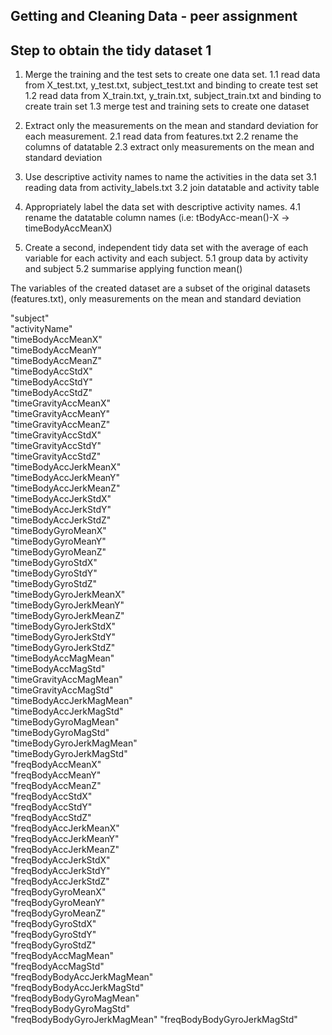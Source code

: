 ## Getting and Cleaning Data - peer assignment

## Step to obtain the tidy dataset 1

1. Merge the training and the test sets to create one data set.
1.1 read data from X_test.txt, y_test.txt, subject_test.txt and binding to create test set
1.2 read data from X_train.txt, y_train.txt, subject_train.txt and binding to create train set
1.3 merge test and training sets to create one dataset 

2. Extract only the measurements on the mean and standard deviation for each measurement. 
2.1 read data from features.txt 
2.2 rename the columns of datatable
2.3 extract only measurements on the mean and standard deviation

3. Use descriptive activity names to name the activities in the data set
3.1 reading data from activity_labels.txt
3.2 join datatable and activity table 

4. Appropriately label the data set with descriptive activity names. 
4.1 rename the datatable column names (i.e: tBodyAcc-mean()-X -> timeBodyAccMeanX)

5. Create a second, independent tidy data set with the average of each variable for each activity and each subject. 
5.1 group data by activity and subject
5.2 summarise applying function mean()

The variables of the created dataset are a subset of the original datasets (features.txt), only measurements on the mean and standard deviation 

"subject"                     
"activityName"                
"timeBodyAccMeanX"            
"timeBodyAccMeanY"            
"timeBodyAccMeanZ"           
"timeBodyAccStdX"             
"timeBodyAccStdY"             
"timeBodyAccStdZ"             
"timeGravityAccMeanX"         
"timeGravityAccMeanY"        
"timeGravityAccMeanZ"         
"timeGravityAccStdX"          
"timeGravityAccStdY"          
"timeGravityAccStdZ"          
"timeBodyAccJerkMeanX"       
"timeBodyAccJerkMeanY"        
"timeBodyAccJerkMeanZ"        
"timeBodyAccJerkStdX"         
"timeBodyAccJerkStdY"         
"timeBodyAccJerkStdZ"        
"timeBodyGyroMeanX"           
"timeBodyGyroMeanY"           
"timeBodyGyroMeanZ"           
"timeBodyGyroStdX"            
"timeBodyGyroStdY"           
"timeBodyGyroStdZ"            
"timeBodyGyroJerkMeanX"       
"timeBodyGyroJerkMeanY"       
"timeBodyGyroJerkMeanZ"       
"timeBodyGyroJerkStdX"       
"timeBodyGyroJerkStdY"        
"timeBodyGyroJerkStdZ"        
"timeBodyAccMagMean"          
"timeBodyAccMagStd"           
"timeGravityAccMagMean"      
"timeGravityAccMagStd"        
"timeBodyAccJerkMagMean"      
"timeBodyAccJerkMagStd"       
"timeBodyGyroMagMean"         
"timeBodyGyroMagStd"         
"timeBodyGyroJerkMagMean"     
"timeBodyGyroJerkMagStd"      
"freqBodyAccMeanX"            
"freqBodyAccMeanY"            
"freqBodyAccMeanZ"           
"freqBodyAccStdX"             
"freqBodyAccStdY"             
"freqBodyAccStdZ"             
"freqBodyAccJerkMeanX"        
"freqBodyAccJerkMeanY"       
"freqBodyAccJerkMeanZ"        
"freqBodyAccJerkStdX"         
"freqBodyAccJerkStdY"         
"freqBodyAccJerkStdZ"         
"freqBodyGyroMeanX"          
"freqBodyGyroMeanY"           
"freqBodyGyroMeanZ"           
"freqBodyGyroStdX"            
"freqBodyGyroStdY"            
"freqBodyGyroStdZ"           
"freqBodyAccMagMean"          
"freqBodyAccMagStd"           
"freqBodyBodyAccJerkMagMean"  
"freqBodyBodyAccJerkMagStd"   
"freqBodyBodyGyroMagMean"    
"freqBodyBodyGyroMagStd"      
"freqBodyBodyGyroJerkMagMean" 
"freqBodyBodyGyroJerkMagStd" 